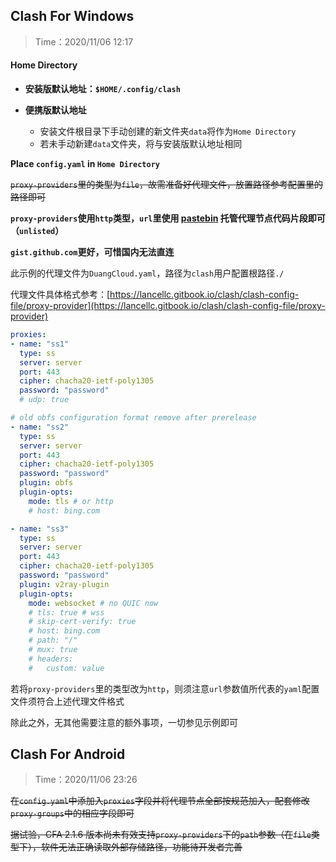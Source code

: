 ## Clash For Windows
> Time：2020/11/06 12:17

#### Home Directory
- **安装版默认地址：`$HOME/.config/clash`**

- **便携版默认地址**
  + 安装文件根目录下手动创建的新文件夹`data`将作为`Home Directory`
  + 若未手动新建`data`文件夹，将与安装版默认地址相同

**Place `config.yaml` in `Home Directory`**

~~`proxy-providers`里的类型为`file`，故需准备好代理文件，放置路径参考配置里的路径即可~~

**`proxy-providers`使用`http`类型，`url`里使用 [pastebin](https://pastebin.com) 托管代理节点代码片段即可（`unlisted`）**

**`gist.github.com`更好，可惜国内无法直连**

此示例的代理文件为`DuangCloud.yaml`，路径为`clash`用户配置根路径`./`

代理文件具体格式参考：[https://lancellc.gitbook.io/clash/clash-config-file/proxy-provider](https://lancellc.gitbook.io/clash/clash-config-file/proxy-provider)

```yaml
proxies:
- name: "ss1"
  type: ss
  server: server
  port: 443
  cipher: chacha20-ietf-poly1305
  password: "password"
  # udp: true

# old obfs configuration format remove after prerelease
- name: "ss2"
  type: ss
  server: server
  port: 443
  cipher: chacha20-ietf-poly1305
  password: "password"
  plugin: obfs
  plugin-opts:
    mode: tls # or http
    # host: bing.com

- name: "ss3"
  type: ss
  server: server
  port: 443
  cipher: chacha20-ietf-poly1305
  password: "password"
  plugin: v2ray-plugin
  plugin-opts:
    mode: websocket # no QUIC now
    # tls: true # wss
    # skip-cert-verify: true
    # host: bing.com
    # path: "/"
    # mux: true
    # headers:
    #   custom: value
```
若将`proxy-providers`里的类型改为`http`，则须注意`url`参数值所代表的`yaml`配置文件须符合上述代理文件格式

除此之外，无其他需要注意的额外事项，一切参见示例即可

## Clash For Android
> Time：2020/11/06 23:26

~~在`config.yaml`中添加入`proxies`字段并将代理节点全部按规范加入，配套修改`proxy-groups`中的相应字段即可~~

~~据试验，CFA 2.1.6 版本尚未有效支持`proxy-providers`下的`path`参数（在`file`类型下），软件无法正确读取外部存储路径，功能待开发者完善~~
